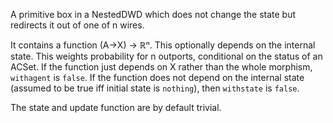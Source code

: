 A primitive box in a NestedDWD which does not change the state but redirects it  out of one of n wires. 

It contains a function (A->X) -> ℝⁿ. This optionally depends on the internal  state. This weights probability for n outports, conditional on the status of an  ACSet. If the function just depends on X rather than the whole morphism,  `withagent` is `false`. If the function does not depend on the internal state  (assumed to be true iff initial state is `nothing`), then `withstate` is `false`.

The state and update function are by default trivial.
